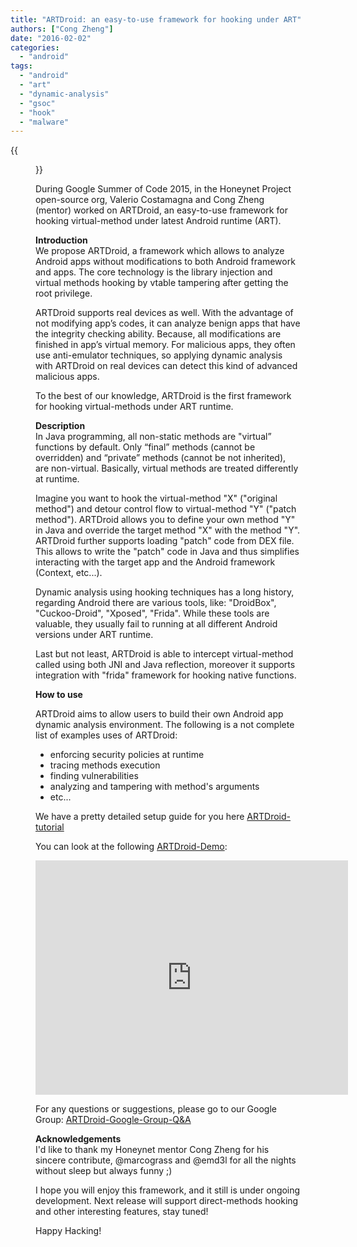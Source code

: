 ```yaml
---
title: "ARTDroid: an easy-to-use framework for hooking under ART"
authors: ["Cong Zheng"]
date: "2016-02-02"
categories: 
  - "android"
tags: 
  - "android"
  - "art"
  - "dynamic-analysis"
  - "gsoc"
  - "hook"
  - "malware"
---
```

{{<figure src="images/banner.png" alt="Banner" width="50%">}}

During Google Summer of Code 2015, in the Honeynet Project open-source org, Valerio Costamagna and Cong Zheng (mentor) worked on ARTDroid, an easy-to-use framework for hooking virtual-method under latest Android runtime (ART).

**Introduction**  
We propose ARTDroid, a framework which allows to analyze Android apps without modifications to both Android framework and apps. The core technology is the library injection and virtual methods hooking by vtable tampering after getting the root privilege.

ARTDroid supports real devices as well. With the advantage of not modifying app’s codes, it can analyze benign apps that have the integrity checking ability. Because, all modifications are finished in app’s virtual memory. For malicious apps, they often use anti-emulator techniques, so applying dynamic analysis with ARTDroid on real devices can detect this kind of advanced malicious apps.

To the best of our knowledge, ARTDroid is the first framework for hooking virtual-methods under ART runtime.

**Description**  
In Java programming, all non-static methods are "virtual” functions by default. Only “final” methods (cannot be overridden) and “private” methods (cannot be not inherited), are non-virtual. Basically, virtual methods are treated differently at runtime.

Imagine you want to hook the virtual-method "X" ("original method") and detour control flow to virtual-method "Y" ("patch method"). ARTDroid allows you to define your own method "Y" in Java and override the target method "X" with the method "Y". ARTDroid further supports loading "patch" code from DEX file. This allows to write the "patch" code in Java and thus simplifies interacting with the target app and the Android framework (Context, etc...).

Dynamic analysis using hooking techniques has a long history, regarding Android there are various tools, like: "DroidBox", "Cuckoo-Droid", "Xposed", "Frida". While these tools are valuable, they usually fail to running at all different Android versions under ART runtime.

Last but not least, ARTDroid is able to intercept virtual-method called using both JNI and Java reflection, moreover it supports integration with "frida" framework for hooking native functions.

**How to use**

ARTDroid aims to allow users to build their own Android app dynamic analysis environment. The following is a not complete list of examples uses of ARTDroid:

- enforcing security policies at runtime  
- tracing methods execution  
- finding vulnerabilities  
- analyzing and tampering with method's arguments  
- etc...

We have a pretty detailed setup guide for you here [ARTDroid-tutorial](https://vaioco.github.io/)

You can look at the following [ARTDroid-Demo](https://vimeo.com/138221439):

<iframe src="https://player.vimeo.com/video/138221439" width="500" height="375" frameborder="0" webkitallowfullscreen mozallowfullscreen="" allowfullscreen=""></iframe>

For any questions or suggestions, please go to our Google Group: [ARTDroid-Google-Group-Q&A](https://groups.google.com/forum/#!forum/artdroid)

**Acknowledgements**  
I'd like to thank my Honeynet mentor Cong Zheng for his sincere contribute, @marcograss and @emd3l for all the nights without sleep but always funny ;)

I hope you will enjoy this framework, and it still is under ongoing development. Next release will support direct-methods hooking and other interesting features, stay tuned!

Happy Hacking!
